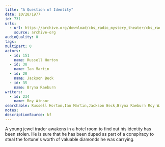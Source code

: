 ```yaml
---
title: "A Question of Identity"
date: 10/28/1977
id: 731
urls: 
  - url: https://archive.org/download/cbs_radio_mystery_theater/cbs_radio_mystery_theater-0701-0750.zip/cbs_radio_mystery_theater-0701-0750%2Fcbsrmt_0731_a_question_of_identity.mp3
    source: archive-org
audioQuality: 0
tags: 
multipart: 0
actors:  
  - id: 151
    name: Russell Horton  
  - id: 38
    name: Ian Martin  
  - id: 20
    name: Jackson Beck  
  - id: 35
    name: Bryna Raeburn
writers:  
  - id: 234
    name: Roy Winsor
searchable: Russell Horton,Ian Martin,Jackson Beck,Bryna Raeburn Roy Winsor
notes: 
descriptionSource: kf
---
```

A young jewel trader awakens in a hotel room to find out his identity has been stolen. He is sure that he has been duped as part of a conspiracy to steal the fortune's worth of valuable diamonds he was carrying.